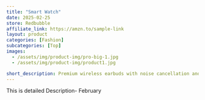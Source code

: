```yaml
---
title: "Smart Watch"
date: 2025-02-25
store: Redbubble
affiliate_link: https://amzn.to/sample-link
layout: product
categories: [Fashion]
subcategories: [Top]
images:
  - /assets/img/product-img/pro-big-1.jpg
  - /assets/img/product-img/product1.jpg

short_description: Premium wireless earbuds with noise cancellation and long battery life.
---
```


This is detailed Description- February
